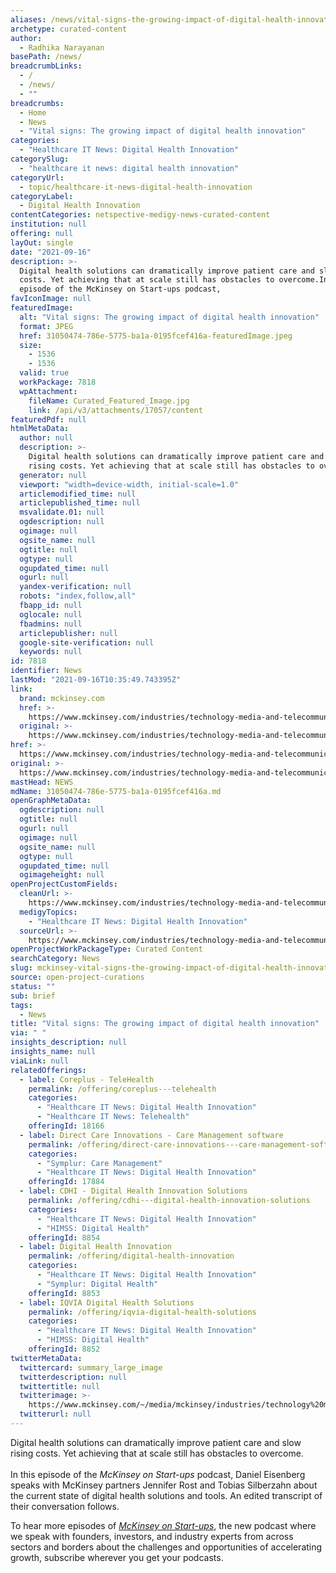 ```yaml
---
aliases: /news/vital-signs-the-growing-impact-of-digital-health-innovation
archetype: curated-content
author:
  - Radhika Narayanan
basePath: /news/
breadcrumbLinks:
  - /
  - /news/
  - ""
breadcrumbs:
  - Home
  - News
  - "Vital signs: The growing impact of digital health innovation"
categories:
  - "Healthcare IT News: Digital Health Innovation"
categorySlug:
  - "healthcare it news: digital health innovation"
categoryUrl:
  - topic/healthcare-it-news-digital-health-innovation
categoryLabel:
  - Digital Health Innovation
contentCategories: netspective-medigy-news-curated-content
institution: null
offering: null
layOut: single
date: "2021-09-16"
description: >-
  Digital health solutions can dramatically improve patient care and slow rising
  costs. Yet achieving that at scale still has obstacles to overcome.In this
  episode of the McKinsey on Start-ups podcast,
favIconImage: null
featuredImage:
  alt: "Vital signs: The growing impact of digital health innovation"
  format: JPEG
  href: 31050474-786e-5775-ba1a-0195fcef416a-featuredImage.jpeg
  size:
    - 1536
    - 1536
  valid: true
  workPackage: 7818
  wpAttachment:
    fileName: Curated_Featured_Image.jpg
    link: /api/v3/attachments/17057/content
featuredPdf: null
htmlMetaData:
  author: null
  description: >-
    Digital health solutions can dramatically improve patient care and slow
    rising costs. Yet achieving that at scale still has obstacles to overcome.
  generator: null
  viewport: "width=device-width, initial-scale=1.0"
  articlemodified_time: null
  articlepublished_time: null
  msvalidate.01: null
  ogdescription: null
  ogimage: null
  ogsite_name: null
  ogtitle: null
  ogtype: null
  ogupdated_time: null
  ogurl: null
  yandex-verification: null
  robots: "index,follow,all"
  fbapp_id: null
  oglocale: null
  fbadmins: null
  articlepublisher: null
  google-site-verification: null
  keywords: null
id: 7818
identifier: News
lastMod: "2021-09-16T10:35:49.743395Z"
link:
  brand: mckinsey.com
  href: >-
    https://www.mckinsey.com/industries/technology-media-and-telecommunications/our-insights/vital-signs-the-growing-impact-of-digital-health-innovation
  original: >-
    https://www.mckinsey.com/industries/technology-media-and-telecommunications/our-insights/vital-signs-the-growing-impact-of-digital-health-innovation
href: >-
  https://www.mckinsey.com/industries/technology-media-and-telecommunications/our-insights/vital-signs-the-growing-impact-of-digital-health-innovation
original: >-
  https://www.mckinsey.com/industries/technology-media-and-telecommunications/our-insights/vital-signs-the-growing-impact-of-digital-health-innovation
mastHead: NEWS
mdName: 31050474-786e-5775-ba1a-0195fcef416a.md
openGraphMetaData:
  ogdescription: null
  ogtitle: null
  ogurl: null
  ogimage: null
  ogsite_name: null
  ogtype: null
  ogupdated_time: null
  ogimageheight: null
openProjectCustomFields:
  cleanUrl: >-
    https://www.mckinsey.com/industries/technology-media-and-telecommunications/our-insights/vital-signs-the-growing-impact-of-digital-health-innovation
  medigyTopics:
    - "Healthcare IT News: Digital Health Innovation"
  sourceUrl: >-
    https://www.mckinsey.com/industries/technology-media-and-telecommunications/our-insights/vital-signs-the-growing-impact-of-digital-health-innovation
openProjectWorkPackageType: Curated Content
searchCategory: News
slug: mckinsey-vital-signs-the-growing-impact-of-digital-health-innovation-test
source: open-project-curations
status: ""
sub: brief
tags:
  - News
title: "Vital signs: The growing impact of digital health innovation"
via: " "
insights_description: null
insights_name: null
viaLink: null
relatedOfferings:
  - label: Coreplus - TeleHealth
    permalink: /offering/coreplus---telehealth
    categories:
      - "Healthcare IT News: Digital Health Innovation"
      - "Healthcare IT News: Telehealth"
    offeringId: 18166
  - label: Direct Care Innovations - Care Management software
    permalink: /offering/direct-care-innovations---care-management-software
    categories:
      - "Symplur: Care Management"
      - "Healthcare IT News: Digital Health Innovation"
    offeringId: 17884
  - label: CDHI - Digital Health Innovation Solutions
    permalink: /offering/cdhi---digital-health-innovation-solutions
    categories:
      - "Healthcare IT News: Digital Health Innovation"
      - "HIMSS: Digital Health"
    offeringId: 8854
  - label: Digital Health Innovation
    permalink: /offering/digital-health-innovation
    categories:
      - "Healthcare IT News: Digital Health Innovation"
      - "Symplur: Digital Health"
    offeringId: 8853
  - label: IQVIA Digital Health Solutions
    permalink: /offering/iqvia-digital-health-solutions
    categories:
      - "Healthcare IT News: Digital Health Innovation"
      - "HIMSS: Digital Health"
    offeringId: 8852
twitterMetaData:
  twittercard: summary_large_image
  twitterdescription: null
  twittertitle: null
  twitterimage: >-
    https://www.mckinsey.com/~/media/mckinsey/industries/technology%20media%20and%20telecommunications/high%20tech/our%20insights/vital%20signs%20the%20growing%20impact%20of%20digital%20health%20innovation/standard-vital-signs.jpg?mw=677&car=42:25
  twitterurl: null
---
```


<p>Digital health solutions can dramatically improve patient care and slow rising costs. Yet achieving that at scale still has obstacles to overcome.<br><br>In this episode of the <i>McKinsey on Start-ups</i> podcast, Daniel Eisenberg speaks with McKinsey partners Jennifer Rost and Tobias Silberzahn about the current state of digital health solutions and tools. An edited transcript of their conversation follows.</p><p>To hear more episodes of <a href="https://www.mckinsey.com/industries/technology-media-and-telecommunications/our-insights/mckinsey-on-startups"><i>McKinsey on Start-ups</i></a>, the new podcast where we speak with founders, investors, and industry experts from across sectors and borders about the challenges and opportunities of accelerating growth, subscribe wherever you get your podcasts.</p>
